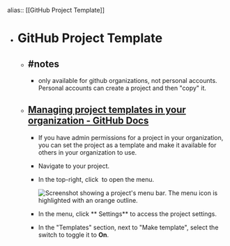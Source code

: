 alias:: [[GitHub Project Template]]

- # GitHub Project Template
	- ## #notes
		- only available for github organizations, not personal accounts. Personal accounts can create a project and then "copy" it.
	- ## [Managing project templates in your organization - GitHub Docs](https://docs.github.com/en/issues/planning-and-tracking-with-projects/managing-your-project/managing-project-templates-in-your-organization)
		- If you have admin permissions for a project in your organization, you can set the project as a template and make it available for others in your organization to use.
		- Navigate to your project.
		- In the top-right, click  to open the menu.
		  
		  ![Screenshot showing a project's menu bar. The menu icon is highlighted with an orange outline.](https://docs.github.com/assets/cb-789/images/help/projects-v2/open-menu.png)
		- In the menu, click ** Settings** to access the project settings.
		- In the "Templates" section, next to "Make template", select the switch to toggle it to **On**.